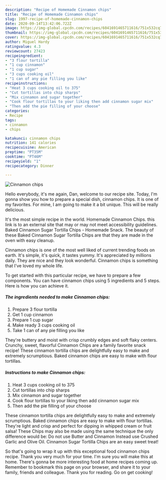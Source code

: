 ```yaml
---
description: "Recipe of Homemade Cinnamon chips"
title: "Recipe of Homemade Cinnamon chips"
slug: 1997-recipe-of-homemade-cinnamon-chips
date: 2020-09-14T13:42:06.722Z
image: https://img-global.cpcdn.com/recipes/6041691465711616/751x532cq70/cinnamon-chips-recipe-main-photo.jpg
thumbnail: https://img-global.cpcdn.com/recipes/6041691465711616/751x532cq70/cinnamon-chips-recipe-main-photo.jpg
cover: https://img-global.cpcdn.com/recipes/6041691465711616/751x532cq70/cinnamon-chips-recipe-main-photo.jpg
author: Miguel Hardy
ratingvalue: 4.3
reviewcount: 27423
recipeingredient:
- "3 flour tortilla"
- "1 cup cinnamon"
- "1 cup sugar"
- "3 cups cooking oil"
- "1 can of any pie filling you like"
recipeinstructions:
- "Heat 3 cups cooking oil to 375"
- "Cut tortillas into chip sharps"
- "Mix cinnamon and sugar together"
- "Cook flour tortillas to your liking then add cinnamon sugar mix"
- "Then add the pie filling of your choose"
categories:
- Recipe
tags:
- cinnamon
- chips

katakunci: cinnamon chips 
nutrition: 141 calories
recipecuisine: American
preptime: "PT35M"
cooktime: "PT46M"
recipeyield: "1"
recipecategory: Dinner

---
```



![Cinnamon chips](https://img-global.cpcdn.com/recipes/6041691465711616/751x532cq70/cinnamon-chips-recipe-main-photo.jpg)

Hello everybody, it's me again, Dan, welcome to our recipe site. Today, I'm gonna show you how to prepare a special dish, cinnamon chips. It is one of my favorites. For mine, I am going to make it a bit unique. This will be really delicious.

It&#39;s the most simple recipe in the world. Homemade Cinnamon Chips. this link is to an external site that may or may not meet accessibility guidelines. Baked Cinnamon Sugar Tortilla Chips - Homemade Snack. The beauty of these Baked Cinnamon Sugar Tortilla Chips are that they are made in the oven with easy cleanup.

Cinnamon chips is one of the most well liked of current trending foods on earth. It's simple, it's quick, it tastes yummy. It's appreciated by millions daily. They are nice and they look wonderful. Cinnamon chips is something that I've loved my whole life.


To get started with this particular recipe, we have to prepare a few components. You can have cinnamon chips using 5 ingredients and 5 steps. Here is how you can achieve it.

<!--inarticleads1-->

##### The ingredients needed to make Cinnamon chips:

1. Prepare 3 flour tortilla
1. Get 1 cup cinnamon
1. Prepare 1 cup sugar
1. Make ready 3 cups cooking oil
1. Take 1 can of any pie filling you like


They&#39;re buttery and moist with crisp crumbly edges and soft flaky centers. Crunchy, sweet, flavorful Cinnamon Chips are a family favorite snack recipe! These cinnamon tortilla chips are delightfully easy to make and extremely scrumptious. Baked cinnamon chips are easy to make with flour tortillas. 

<!--inarticleads2-->

##### Instructions to make Cinnamon chips:

1. Heat 3 cups cooking oil to 375
1. Cut tortillas into chip sharps
1. Mix cinnamon and sugar together
1. Cook flour tortillas to your liking then add cinnamon sugar mix
1. Then add the pie filling of your choose


These cinnamon tortilla chips are delightfully easy to make and extremely scrumptious. Baked cinnamon chips are easy to make with flour tortillas. They&#39;re light and crisp and perfect for dipping in whipped cream or fruit salsa! These Chips may also be made using the same technique the only difference would be: Do not use Butter and Cinnamon Instead use Crushed Garlic and Olive Oil. Cinnamon Sugar Tortilla Chips are an easy sweet treat! 

So that's going to wrap it up with this exceptional food cinnamon chips recipe. Thank you very much for your time. I'm sure you will make this at home. There's gonna be more interesting food at home recipes coming up. Remember to bookmark this page on your browser, and share it to your family, friends and colleague. Thank you for reading. Go on get cooking!
